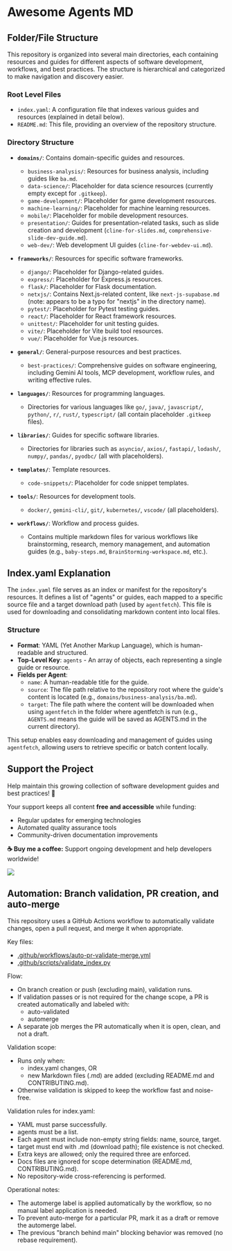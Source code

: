 # Awesome Agents MD

<!-- Test comment for workflow validation v1 -->
<!-- This is a test change to trigger the automerge workflow -->

## Folder/File Structure

This repository is organized into several main directories, each containing resources and guides for different aspects of software development, workflows, and best practices. The structure is hierarchical and categorized to make navigation and discovery easier.

### Root Level Files
- `index.yaml`: A configuration file that indexes various guides and resources (explained in detail below).
- `README.md`: This file, providing an overview of the repository structure.

### Directory Structure

- **`domains/`**: Contains domain-specific guides and resources.
  - `business-analysis/`: Resources for business analysis, including guides like `ba.md`.
  - `data-science/`: Placeholder for data science resources (currently empty except for `.gitkeep`).
  - `game-development/`: Placeholder for game development resources.
  - `machine-learning/`: Placeholder for machine learning resources.
  - `mobile/`: Placeholder for mobile development resources.
  - `presentation/`: Guides for presentation-related tasks, such as slide creation and development (`cline-for-slides.md`, `comprehensive-slide-dev-guide.md`).
  - `web-dev/`: Web development UI guides (`cline-for-webdev-ui.md`).

- **`frameworks/`**: Resources for specific software frameworks.
  - `django/`: Placeholder for Django-related guides.
  - `express/`: Placeholder for Express.js resources.
  - `flask/`: Placeholder for Flask documentation.
  - `netxjs/`: Contains Next.js-related content, like `next-js-supabase.md` (note: appears to be a typo for "nextjs" in the directory name).
  - `pytest/`: Placeholder for Pytest testing guides.
  - `react/`: Placeholder for React framework resources.
  - `unittest/`: Placeholder for unit testing guides.
  - `vite/`: Placeholder for Vite build tool resources.
  - `vue/`: Placeholder for Vue.js resources.

- **`general/`**: General-purpose resources and best practices.
  - `best-practices/`: Comprehensive guides on software engineering, including Gemini AI tools, MCP development, workflow rules, and writing effective rules.

- **`languages/`**: Resources for programming languages.
  - Directories for various languages like `go/`, `java/`, `javascript/`, `python/`, `r/`, `rust/`, `typescript/` (all contain placeholder `.gitkeep` files).

- **`libraries/`**: Guides for specific software libraries.
  - Directories for libraries such as `asyncio/`, `axios/`, `fastapi/`, `lodash/`, `numpy/`, `pandas/`, `pyodbc/` (all with placeholders).

- **`templates/`**: Template resources.
  - `code-snippets/`: Placeholder for code snippet templates.

- **`tools/`**: Resources for development tools.
  - `docker/`, `gemini-cli/`, `git/`, `kubernetes/`, `vscode/` (all placeholders).

- **`workflows/`**: Workflow and process guides.
  - Contains multiple markdown files for various workflows like brainstorming, research, memory management, and automation guides (e.g., `baby-steps.md`, `BrainStorming-workspace.md`, etc.).

## Index.yaml Explanation

The `index.yaml` file serves as an index or manifest for the repository's resources. It defines a list of "agents" or guides, each mapped to a specific source file and a target download path (used by `agentfetch`). This file is used for downloading and consolidating markdown content into local files.

### Structure
- **Format**: YAML (Yet Another Markup Language), which is human-readable and structured.
- **Top-Level Key**: `agents` - An array of objects, each representing a single guide or resource.
- **Fields per Agent**:
  - `name`: A human-readable title for the guide.
  - `source`: The file path relative to the repository root where the guide's content is located (e.g., `domains/business-analysis/ba.md`).
  - `target`: The file path where the content will be downloaded when using `agentfetch` in the folder where agentfetch is run (e.g., `AGENTS.md` means the guide will be saved as AGENTS.md in the current directory).

This setup enables easy downloading and management of guides using `agentfetch`, allowing users to retrieve specific or batch content locally.

## Support the Project

Help maintain this growing collection of software development guides and best practices! 🌟

Your support keeps all content **free and accessible** while funding:
- Regular updates for emerging technologies
- Automated quality assurance tools
- Community-driven documentation improvements

**☕ Buy me a coffee:** Support ongoing development and help developers worldwide!

[![](https://www.buymeacoffee.com/assets/img/custom_images/orange_img.png)](https://buymeacoffee.com/freemm)


## Automation: Branch validation, PR creation, and auto-merge

This repository uses a GitHub Actions workflow to automatically validate changes, open a pull request, and merge it when appropriate.

Key files:
- [.github/workflows/auto-pr-validate-merge.yml](.github/workflows/auto-pr-validate-merge.yml)
- [.github/scripts/validate_index.py](.github/scripts/validate_index.py)

Flow:
- On branch creation or push (excluding main), validation runs.
- If validation passes or is not required for the change scope, a PR is created automatically and labeled with:
  - auto-validated
  - automerge
- A separate job merges the PR automatically when it is open, clean, and not a draft.

Validation scope:
- Runs only when:
  - index.yaml changes, OR
  - new Markdown files (.md) are added (excluding README.md and CONTRIBUTING.md).
- Otherwise validation is skipped to keep the workflow fast and noise-free.

Validation rules for index.yaml:
- YAML must parse successfully.
- agents must be a list.
- Each agent must include non-empty string fields: name, source, target.
- target must end with .md (download path); file existence is not checked.
- Extra keys are allowed; only the required three are enforced.
- Docs files are ignored for scope determination (README.md, CONTRIBUTING.md).
- No repository-wide cross-referencing is performed.

Operational notes:
- The automerge label is applied automatically by the workflow, so no manual label application is needed.
- To prevent auto-merge for a particular PR, mark it as a draft or remove the automerge label.
- The previous "branch behind main" blocking behavior was removed (no rebase requirement).
